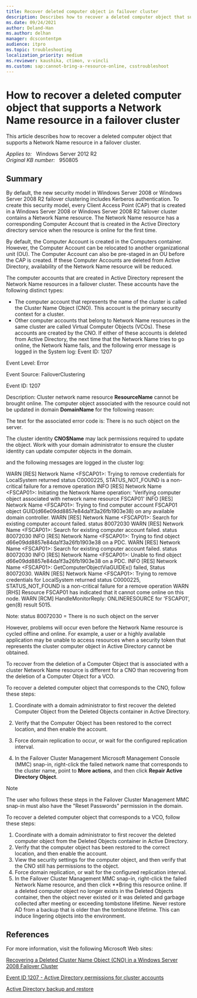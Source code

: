```yaml
---
title: Recover deleted computer object in failover cluster
description: Describes how to recover a deleted computer object that supports a Network Name resource in a Windows Server 2008 or Windows Server 2008 R2 failover cluster.
ms.date: 09/24/2021
author: Deland-Han
ms.author: delhan
manager: dcscontentpm
audience: itpro
ms.topic: troubleshooting
localization_priority: medium
ms.reviewer: kaushika, ctimon, v-vincli
ms.custom: sap:cannot-bring-a-resource-online, csstroubleshoot
---
```

# How to recover a deleted computer object that supports a Network Name resource in a failover cluster

This article describes how to recover a deleted computer object that supports a Network Name resource in a failover cluster.

_Applies to:_ &nbsp; Windows Server 2012 R2  
_Original KB number:_ &nbsp; 950805

## Summary

By default, the new security model in Windows Server 2008 or Windows Server 2008 R2 failover clustering includes Kerberos authentication. To create this security model, every Client Access Point (CAP) that is created in a Windows Server 2008 or Windows Server 2008 R2 failover cluster contains a Network Name resource. The Network Name resource has a corresponding Computer Account that is created in the Active Directory directory service when the resource is online for the first time.

By default, the Computer Account is created in the Computers container. However, the Computer Account can be relocated to another organizational unit (OU). The Computer Account can also be pre-staged in an OU before the CAP is created. If these Computer Accounts are deleted from Active Directory, availability of the Network Name resource will be reduced.

The computer accounts that are created in Active Directory represent the Network Name resources in a failover cluster. These accounts have the following distinct types:

- The computer account that represents the name of the cluster is called the Cluster Name Object (CNO). This account is the primary security context for a cluster.
- Other computer accounts that belong to Network Name resources in the same cluster are called Virtual Computer Objects (VCOs). These accounts are created by the CNO. If either of these accounts is deleted from Active Directory, the next time that the Network Name tries to go online, the Network Name fails, and the following error message is logged in the System log: Event ID: 1207

Event Level: Error

Event Source: FailoverClustering

Event ID: 1207

Description: Cluster network name resource **ResourceName** cannot be brought online. The computer object associated with the resource could not be updated in domain **DomainName** for the following reason:

The text for the associated error code is: There is no such object on the server.

The cluster identity **CNO$Name** may lack permissions required to update the object. Work with your domain administrator to ensure the cluster identity can update computer objects in the domain.

and the following messages are logged in the cluster log:

WARN [RES] Network Name \<FSCAP01>: Trying to remove credentials for LocalSystem returned status C0000225, STATUS_NOT_FOUND is a non-critical failure for a remove operation
INFO [RES] Network Name \<FSCAP01>: Initiating the Network Name operation: 'Verifying computer object associated with network name resource FSCAP01'
INFO [RES] Network Name \<FSCAP01>: Trying to find computer account FSCAP01 object GUID(d66e09dd8857e84da1f3a26fb1903e38) on any available domain controller.
WARN [RES] Network Name \<FSCAP01>: Search for existing computer account failed. status 80072030
WARN [RES] Network Name \<FSCAP01>: Search for existing computer account failed. status 80072030
INFO [RES] Network Name \<FSCAP01>: Trying to find object d66e09dd8857e84da1f3a26fb1903e38 on a PDC.
WARN [RES] Network Name \<FSCAP01>: Search for existing computer account failed. status 80072030
INFO [RES] Network Name \<FSCAP01>: Unable to find object d66e09dd8857e84da1f3a26fb1903e38 on a PDC.
INFO [RES] Network Name \<FSCAP01>: GetComputerObjectViaGUIDEx() failed, Status 80072030.
WARN [RES] Network Name \<FSCAP01>: Trying to remove credentials for LocalSystem returned status C0000225, STATUS_NOT_FOUND is a non-critical failure for a remove operation
WARN [RHS] Resource FSCAP01 has indicated that it cannot come online on this node.
WARN [RCM] HandleMonitorReply: ONLINERESOURCE for 'FSCAP01', gen(8) result 5015.

Note: status 80072030 = There is no such object on the server

However, problems will occur even before the Network Name resource is cycled offline and online. For example, a user or a highly available application may be unable to access resources when a security token that represents the cluster computer object in Active Directory cannot be obtained.

To recover from the deletion of a Computer Object that is associated with a cluster Network Name resource is different for a CNO than recovering from the deletion of a Computer Object for a VCO.

To recover a deleted computer object that corresponds to the CNO, follow these steps:

1. Coordinate with a domain administrator to first recover the deleted Computer Object from the Deleted Objects container in Active Directory.

2. Verify that the Computer Object has been restored to the correct location, and then enable the account.

3. Force domain replication to occur, or wait for the configured replication interval.

4. In the Failover Cluster Management Microsoft Management Console (MMC) snap-in, right-click the failed network name that corresponds to the cluster name, point to **More actions**, and then click **Repair Active Directory Object**.

> [!NOTE]
> The user who follows these steps in the Failover Cluster Management MMC snap-in must also have the "Reset Passwords" permission in the domain.

To recover a deleted computer object that corresponds to a VCO, follow these steps:

1. Coordinate with a domain administrator to first recover the deleted computer object from the Deleted Objects container in Active Directory.
2. Verify that the computer object has been restored to the correct location, and then enable the account.
3. View the security settings for the computer object, and then verify that the CNO still has permissions to the object.
4. Force domain replication, or wait for the configured replication interval.
5. In the Failover Cluster Management MMC snap-in, right-click the failed Network Name resource, and then click **Bring this resource online. If a deleted computer object no longer exists in the Deleted Objects  container, then the object never existed or it was deleted and garbage collected after meeting or exceeding tombstone lifetime. Never restore AD from a backup that is older than the tombstone lifetime. This can induce lingering objects into the environment.

## References

For more information, visit the following Microsoft Web sites:

[Recovering a Deleted Cluster Name Object (CNO) in a Windows Server 2008 Failover Cluster](/archive/blogs/askcore/recovering-a-deleted-cluster-name-object-cno-in-a-windows-server-2008-failover-cluster)

[Event ID 1207 - Active Directory permissions for cluster accounts](/previous-versions/windows/it-pro/windows-server-2008-R2-and-2008/cc773451(v=ws.10)?redirectedfrom=MSDN)

[Active Directory backup and restore](https://technet.microsoft.com/library/bb727048.aspx)
